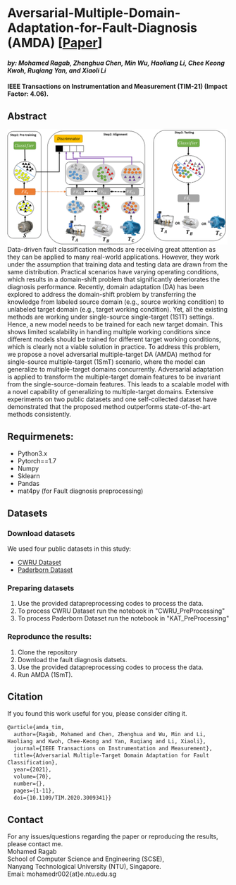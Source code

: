 # Aversarial-Multiple-Domain-Adaptation-for-Fault-Diagnosis (AMDA) [[Paper](https://ieeexplore.ieee.org/abstract/document/9141312)]
#### *by: Mohamed Ragab, Zhenghua Chen, Min Wu, Haoliang Li, Chee Keong Kwoh, Ruqiang Yan, and  Xiaoli Li*
#### IEEE Transactions on Instrumentation and Measurement (TIM-21) (Impact Factor: 4.06).

## Abstract
<img src="model_diagram3.png" width="500">
Data-driven fault classification methods are receiving great attention as they can be applied to many real-world applications. However, they work under the assumption that training data and testing data are drawn from the same distribution. Practical scenarios have varying operating conditions, which results in a domain-shift problem that significantly deteriorates the diagnosis performance. Recently, domain adaptation (DA) has been explored to address the domain-shift problem by transferring the knowledge from labeled source domain (e.g., source working condition) to unlabeled target domain (e.g., target working condition). Yet, all the existing methods are working under single-source single-target (1S1T) settings. Hence, a new model needs to be trained for each new target domain. This shows limited scalability in handling multiple working conditions since different models should be trained for different target working conditions, which is clearly not a viable solution in practice. To address this problem, we propose a novel adversarial multiple-target DA (AMDA) method for single-source multiple-target (1SmT) scenario, where the model can generalize to multiple-target domains concurrently. Adversarial adaptation is applied to transform the multiple-target domain features to be invariant from the single-source-domain features. This leads to a scalable model with a novel capability of generalizing to multiple-target domains. Extensive experiments on two public datasets and one self-collected dataset have demonstrated that the proposed method outperforms state-of-the-art methods consistently.

## Requirmenets:
- Python3.x
- Pytorch==1.7
- Numpy
- Sklearn
- Pandas
- mat4py (for Fault diagnosis preprocessing)

## Datasets
### Download datasets
We used four public datasets in this study:
- [CWRU Dataset](https://csegroups.case.edu/bearingdatacenter/pages/welcome-case-western-reserve-university-bearing-data-center-website) 
- [Paderborn Dataset](https://mb.uni-paderborn.de/en/kat/main-research/datacenter/bearing-datacenter/data-sets-and-download)

### Preparing datasets
1. Use the provided datapreprocessing codes to process the data. 
2. To process CWRU Dataset run the notebook in "CWRU_PreProcessing"   
3. To process Paderborn Dataset run the notebook in "KAT_PreProcessing"


### Reprodunce the results:
1. Clone the repository 
2. Download the fault diagnosis datsets. 
3. Use the provided datapreprocessing codes to process the data. 
4. Run AMDA (1SmT).

## Citation
If you found this work useful for you, please consider citing it.
```
@article{amda_tim,
  author={Ragab, Mohamed and Chen, Zhenghua and Wu, Min and Li, Haoliang and Kwoh, Chee-Keong and Yan, Ruqiang and Li, Xiaoli},
  journal={IEEE Transactions on Instrumentation and Measurement}, 
  title={Adversarial Multiple-Target Domain Adaptation for Fault Classification}, 
  year={2021},
  volume={70},
  number={},
  pages={1-11},
  doi={10.1109/TIM.2020.3009341}}
```

## Contact
For any issues/questions regarding the paper or reproducing the results, please contact me.   
Mohamed Ragab    
School of Computer Science and Engineering (SCSE),   
Nanyang Technological University (NTU), Singapore.   
Email: mohamedr002{at}e.ntu.edu.sg   
